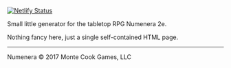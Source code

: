 [![Netlify Status](https://api.netlify.com/api/v1/badges/aa63051b-5a13-49fb-9a4f-4a84411b5c21/deploy-status)](https://numenera-character-ideas.netlify.com/)

Small little generator for the tabletop RPG Numenera 2e.

Nothing fancy here, just a single self-contained HTML page.

---

Numenera © 2017 Monte Cook Games, LLC